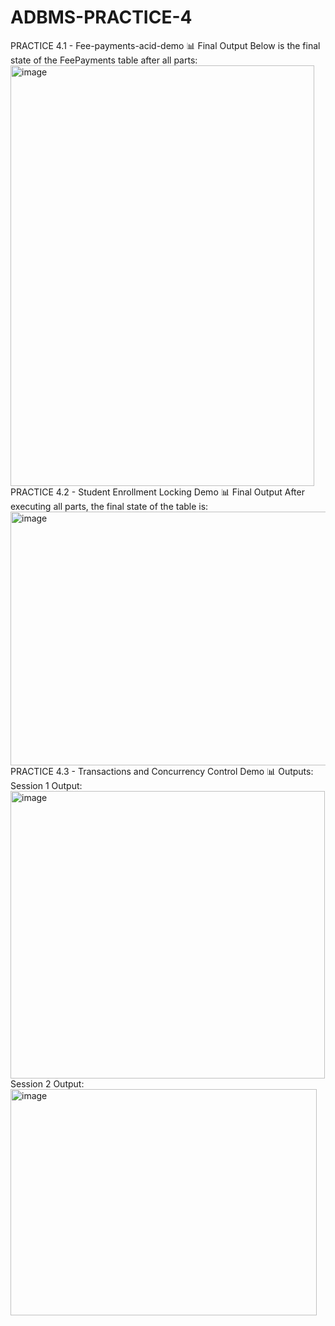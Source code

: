 # ADBMS-PRACTICE-4
PRACTICE 4.1 - Fee-payments-acid-demo 
📊 Final Output
Below is the final state of the FeePayments table after all parts:
<img width="486" height="673" alt="image" src="https://github.com/user-attachments/assets/296375c0-675d-46c6-88dd-ff444d156605" />
PRACTICE 4.2 - Student Enrollment Locking Demo
📊 Final Output
After executing all parts, the final state of the table is:
<img width="512" height="406" alt="image" src="https://github.com/user-attachments/assets/e9d5f8c8-7221-495e-ac60-c59eee1d14be" />
PRACTICE 4.3 - Transactions and Concurrency Control Demo
📊 Outputs:
Session 1 Output:
<img width="503" height="460" alt="image" src="https://github.com/user-attachments/assets/206f6e60-702e-4dd7-898c-ae1663f4863c" />
Session 2 Output:
<img width="490" height="362" alt="image" src="https://github.com/user-attachments/assets/cab3f449-39e6-4257-9580-dbfc3424370d" />



